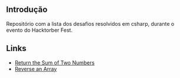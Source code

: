 ## Introdução
Repositório com a lista dos desafios resolvidos em csharp, durante o evento do Hacktorber Fest.

## Links
- [Return the Sum of Two Numbers](https://github.com/devilzcore/code-challenge/tree/main/csharp/devilzcore/ReverseAnArray)
- [Reverse an Array](https://github.com/devilzcore/code-challenge/tree/main/csharp/devilzcore/ReturnTheSumOfTwoNumbers)
